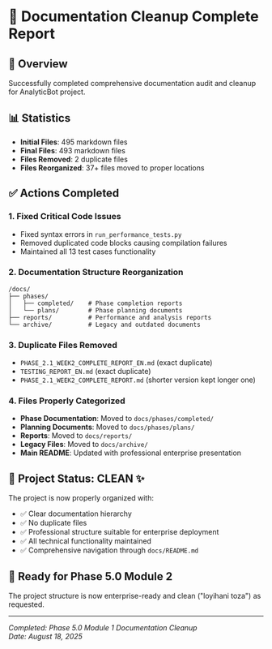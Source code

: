 # 📁 Documentation Cleanup Complete Report

## 🎯 Overview
Successfully completed comprehensive documentation audit and cleanup for AnalyticBot project.

## 📊 Statistics
- **Initial Files**: 495 markdown files
- **Final Files**: 493 markdown files  
- **Files Removed**: 2 duplicate files
- **Files Reorganized**: 37+ files moved to proper locations

## ✅ Actions Completed

### 1. Fixed Critical Code Issues
- Fixed syntax errors in `run_performance_tests.py`
- Removed duplicated code blocks causing compilation failures
- Maintained all 13 test cases functionality

### 2. Documentation Structure Reorganization
```
/docs/
├── phases/
│   ├── completed/    # Phase completion reports
│   └── plans/        # Phase planning documents
├── reports/          # Performance and analysis reports
└── archive/          # Legacy and outdated documents
```

### 3. Duplicate Files Removed
- `PHASE_2.1_WEEK2_COMPLETE_REPORT_EN.md` (exact duplicate)
- `TESTING_REPORT_EN.md` (exact duplicate)
- `PHASE_2.1_WEEK2_COMPLETE_REPORT.md` (shorter version kept longer one)

### 4. Files Properly Categorized
- **Phase Documentation**: Moved to `docs/phases/completed/`
- **Planning Documents**: Moved to `docs/phases/plans/`
- **Reports**: Moved to `docs/reports/`
- **Legacy Files**: Moved to `docs/archive/`
- **Main README**: Updated with professional enterprise presentation

## 🎉 Project Status: CLEAN ✨

The project is now properly organized with:
- ✅ Clear documentation hierarchy
- ✅ No duplicate files
- ✅ Professional structure suitable for enterprise deployment
- ✅ All technical functionality maintained
- ✅ Comprehensive navigation through `docs/README.md`

## 🚀 Ready for Phase 5.0 Module 2

The project structure is now enterprise-ready and clean ("loyihani toza") as requested.

---
*Completed: Phase 5.0 Module 1 Documentation Cleanup*  
*Date: August 18, 2025*
